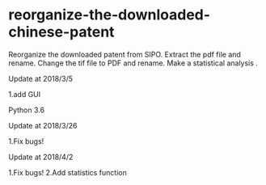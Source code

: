 # reorganize-the-downloaded-chinese-patent

Reorganize the downloaded patent from SIPO. Extract the pdf file and rename. Change the tif file to PDF and rename. Make a  statistical analysis .

Update at 2018/3/5

1.add GUI

Python 3.6

Update at 2018/3/26

1.Fix bugs!

Update at 2018/4/2

1.Fix bugs!
2.Add statistics function
